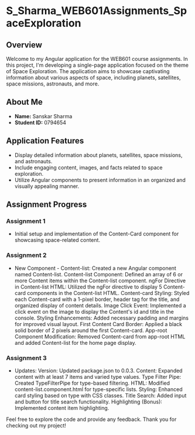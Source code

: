 # S_Sharma_WEB601Assignments_SpaceExploration

## Overview

Welcome to my Angular application for the WEB601 course assignments. In this project, I'm developing a single-page application focused on the theme of Space Exploration. The application aims to showcase captivating information about various aspects of space, including planets, satellites, space missions, astronauts, and more.

## About Me

- **Name:** Sanskar Sharma
- **Student ID:** 0794654

## Application Features

- Display detailed information about planets, satellites, space missions, and astronauts.
- Include engaging content, images, and facts related to space exploration.
- Utilize Angular components to present information in an organized and visually appealing manner.

## Assignment Progress

### Assignment 1

- Initial setup and implementation of the Content-Card component for showcasing space-related content.

### Assignment 2

- New Component - Content-list: Created a new Angular component named Content-list.
Content-list Component: Defined an array of 6 or more Content items within the Content-list component.
ngFor Directive in Content-list HTML: Utilized the ngFor directive to display 5 Content-card components in the Content-list HTML.
Content-card Styling: Styled each Content-card with a 1-pixel border, header tag for the title, and organized display of content details.
Image Click Event: Implemented a click event on the image to display the Content's id and title in the console.
Styling Enhancements: Added necessary padding and margins for improved visual layout.
First Content Card Border: Applied a black solid border of 2 pixels around the first Content-card.
App-root Component Modification: Removed Content-card from app-root HTML and added Content-list for the home page display.

### Assignment 3

- Updates:
Version: Updated package.json to 0.0.3.
Content: Expanded content with at least 7 items and varied type values.
Type Filter Pipe: Created TypeFilterPipe for type-based filtering.
HTML: Modified content-list.component.html for type-specific lists.
Styling: Enhanced card styling based on type with CSS classes.
Title Search: Added input and button for title search functionality.
Highlighting (Bonus): Implemented content item highlighting.

Feel free to explore the code and provide any feedback. Thank you for checking out my project!
